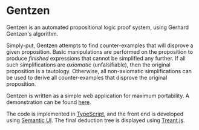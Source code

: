 # Gentzen

Gentzen is an automated propositional logic proof system, using Gerhard Gentzen's algorithm.

Simply-put, Gentzen attempts to find counter-examples that will disprove a given proposition. Basic manipulations are performed on the proposition to produce *finished* expressions that cannot be simplified any further. If all such simplifications are *axiomatic* (unfalsifiable), then the original proposition is a tautology. Otherwise, all non-axiomatic simplifications can be used to derive all counter-examples that disprove the original proposition.

Gentzen is written as a simple web application for maximum portability. A demonstration can be found [here](https://www.jager-kujawa.com/Gentzen).

The code is implemented in [TypeScript](https://typescriptlang.org), and the front end is developed using [Semantic UI](https://www.semantic-ui.com). The final deduction tree is displayed using [Treant.js](https://github.com/fperucic/treant-js).
